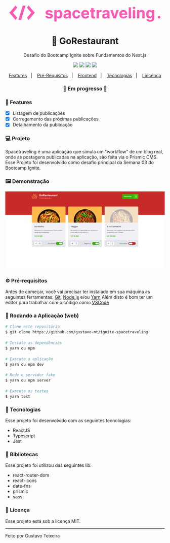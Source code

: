 <p align="center">
  <img src="https://github.com/gustavo-nt/ignite-spacetraveling/blob/master/public/logo-github.svg" alt="Spacetraveling" />
</p>

<h1 align="center">
    🚀 GoRestaurant
</h1>
<p align="center">Desafio do Bootcamp Ignite sobre Fundamentos do Next.js</p>

<p align="center">
  <img src="https://img.shields.io/badge/react%20version-16.13.1-informational"/>
  <img src="https://img.shields.io/badge/score-10.00-important" />
  <img src="https://img.shields.io/badge/last%20commit-november-blue" />
  <img src="https://img.shields.io/badge/license-MIT-success"/>
</p>

<p align="center">
  <a href="#-features">Features</a>&nbsp;&nbsp;&nbsp;|&nbsp;&nbsp;&nbsp;
  <a href="#-pré-requisitos">Pré-Requisitos</a>&nbsp;&nbsp;&nbsp;|&nbsp;&nbsp;&nbsp;
  <a href="#-rodando-a-aplicação-web">Frontend</a>&nbsp;&nbsp;&nbsp;|&nbsp;&nbsp;&nbsp;
  <a href="#-tecnologias">Tecnologias</a>&nbsp;&nbsp;&nbsp;|&nbsp;&nbsp;&nbsp;
  <a href="#-licença">Lincença</a>
</p>

<h3 align="center"> 
🚧  Em progresso  🚧
</h3>

### 📎 Features

- [x] Listagem de publicações
- [x] Carregamento das próximas publicações 
- [x] Detalhamento da publicação

### 💻 Projeto
Spacetraveling é uma aplicação que simula um "workflow" de um blog real, onde as postagens publicadas na aplicação, são feita via o Prismic CMS. Esse Projeto foi desenvolvido como desafio principal da Semana 03 do Bootcamp Ignite.

### 🖼 Demonstração
<p>
   <img src="https://github.com/gustavo-nt/ignite-gorestaurant/blob/master/src/assets/home.png" alt="Dashboard"/>
</p>

### ⚙ Pré-requisitos

Antes de começar, você vai precisar ter instalado em sua máquina as seguintes ferramentas:
[Git](https://git-scm.com), [Node.js](https://nodejs.org/en/) e/ou [Yarn](https://https://yarnpkg.com/) 
Além disto é bom ter um editor para trabalhar com o código como [VSCode](https://code.visualstudio.com/)

### 🎲 Rodando a Aplicação (web)

```bash
# Clone este repositório
$ git clone https://github.com/gustavo-nt/ignite-spacetraveling

# Instale as dependências
$ yarn ou npm

# Execute a aplicação
$ yarn ou npm dev

# Rode o servidor fake
$ yarn ou npm server

# Execute os testes
$ yarn test
```

### 🚀 Tecnologias

Esse projeto foi desenvolvido com as seguintes tecnologias:

- ReactJS
- Typescript
- Jest

### 📕 Bibliotecas

Esse projeto foi utilizou das seguintes lib:

- react-router-dom
- react-icons
- date-fns
- prismic
- sass

### 📝 Licença

Esse projeto está sob a licença MIT.

<hr/>

Feito por Gustavo Teixeira

